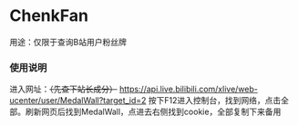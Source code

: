 # ChenkFan
用途：仅限于查询B站用户粉丝牌

### 使用说明
进入网址：~~（先查下站长成分）~~ https://api.live.bilibili.com/xlive/web-ucenter/user/MedalWall?target_id=2
按下F12进入控制台，找到网络，点击全部。刷新网页后找到MedalWall，点进去右侧找到cookie，全部复制下来备用
